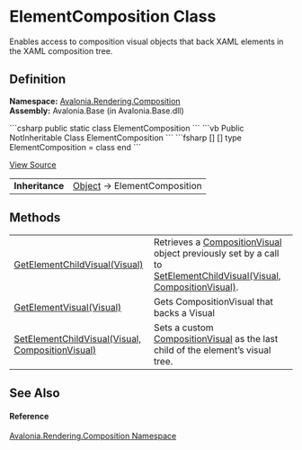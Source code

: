 # ElementComposition Class


Enables access to composition visual objects that back XAML elements in the XAML composition tree.



## Definition
**Namespace:** <a href="N_Avalonia_Rendering_Composition">Avalonia.Rendering.Composition</a>  
**Assembly:** Avalonia.Base (in Avalonia.Base.dll)

<Tabs groupId="api-code-preview">
<TabItem value="csharp" label="C#">
```csharp
public static class ElementComposition
```
</TabItem>
<TabItem value="vb" label="VB">
```vb
Public NotInheritable Class ElementComposition
```
</TabItem>
<TabItem value="fsharp" label="F#">
```fsharp
[<AbstractClassAttribute>]
[<SealedAttribute>]
type ElementComposition = class end
```
</TabItem>
</Tabs>



<a href="https://github.com/AvaloniaUI/Avalonia/tree/master/src/Avalonia.Base/Rendering/Composition/ElementCompositionPreview.cs" title="View the source code">View Source</a>

<table>
<tr><td><strong>Inheritance</strong></td><td><a href="https://learn.microsoft.com/dotnet/api/system.object" target="_blank" rel="noopener noreferrer">Object</a>  →  ElementComposition</td></tr>
</table>



## Methods
<table>
<tr>
<td><a href="M_Avalonia_Rendering_Composition_ElementComposition_GetElementChildVisual">GetElementChildVisual(Visual)</a></td>
<td>Retrieves a <a href="T_Avalonia_Rendering_Composition_CompositionVisual">CompositionVisual</a> object previously set by a call to <a href="M_Avalonia_Rendering_Composition_ElementComposition_SetElementChildVisual">SetElementChildVisual(Visual, CompositionVisual)</a>.</td>
</tr>
<tr>
<td><a href="M_Avalonia_Rendering_Composition_ElementComposition_GetElementVisual">GetElementVisual(Visual)</a></td>
<td>Gets CompositionVisual that backs a Visual</td>
</tr>
<tr>
<td><a href="M_Avalonia_Rendering_Composition_ElementComposition_SetElementChildVisual">SetElementChildVisual(Visual, CompositionVisual)</a></td>
<td>Sets a custom <a href="T_Avalonia_Rendering_Composition_CompositionVisual">CompositionVisual</a> as the last child of the element’s visual tree.</td>
</tr>
</table>

## See Also


#### Reference
<a href="N_Avalonia_Rendering_Composition">Avalonia.Rendering.Composition Namespace</a>  

